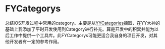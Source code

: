 # FYCategorys
总结iOS开发过程中常用的category。主要是从[YYCategories](https://github.com/ibireme/YYCategories)摘取，在YY大神的基础上我添加了平时开发使用到Category进行补充。算是开发中的积累并能为以后工作中提供一个工具库。此FYCategorys可能更适合我自身的项目开发，对其他开发者有一定的参考作用。
